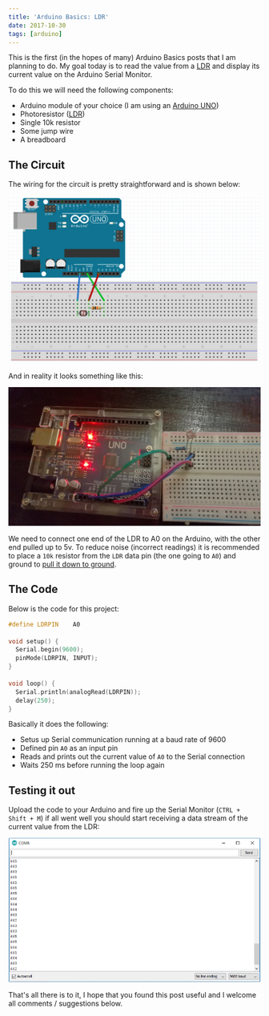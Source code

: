 ```yaml
---
title: 'Arduino Basics: LDR'
date: 2017-10-30
tags: [arduino]
---
```


This is the first (in the hopes of many) Arduino Basics posts that I am planning to do. My goal today is to read the value from a [LDR](https://en.wikipedia.org/wiki/Photoresistor) and display its current value on the Arduino Serial Monitor.

To do this we will need the following components:

- Arduino module of your choice (I am using an [Arduino UNO](https://www.aliexpress.com/wholesale?SearchText=arduino+uno&site=glo&groupsort=1&SortType=total_tranpro_desc&initiative_id=SB_20171024222845&filterCat=400103,523,400401))
- Photoresistor ([LDR](https://www.banggood.com/20Pcs-5MM-Light-Dependent-Resistor-Photoresistor-GL5528-LDR-p-943459.html?p=5T250523689812015082&cur_warehouse=CN))
- Single 10k resistor
- Some jump wire
- A breadboard

## The Circuit
The wiring for the circuit is pretty straightforward and is shown below:

<img src="./001.png" alt="" />

And in reality it looks something like this:

<img src="./002.jpg" alt="" />

We need to connect one end of the LDR to A0 on the Arduino, with the other end pulled up to 5v. To reduce noise (incorrect readings) it is recommended to place a `10k` resistor from the `LDR` data pin (the one going to `A0`) and ground to [pull it down to ground](https://playground.arduino.cc/CommonTopics/PullUpDownResistor/).

## The Code
Below is the code for this project:

```cpp
#define LDRPIN    A0

void setup() {
  Serial.begin(9600);
  pinMode(LDRPIN, INPUT);
}

void loop() {
  Serial.println(analogRead(LDRPIN));
  delay(250);
}
```

Basically it does the following:

- Setus up Serial communication running at a baud rate of 9600
- Defined pin `A0` as an input pin
- Reads and prints out the current value of `A0` to the Serial connection
- Waits 250 ms before running the loop again

## Testing it out
Upload the code to your Arduino and fire up the Serial Monitor (`CTRL + Shift + M`) if all went well you should start receiving a data stream of the current value from the LDR:

<img src="./003.png" alt="" />

That's all there is to it, I hope that you found this post useful and I welcome all comments / suggestions below.
